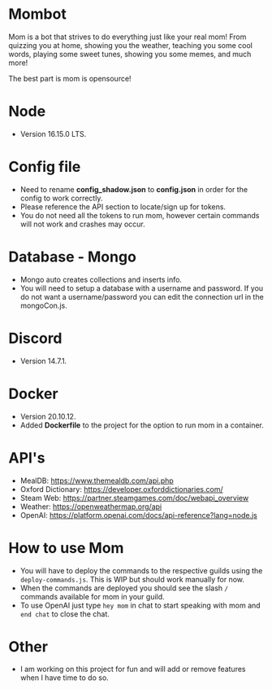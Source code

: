 # Mombot

Mom is a bot that strives to do everything just like your real mom! From quizzing you at home, showing you the weather, teaching you some cool words, playing some sweet tunes, showing you some memes, and much more!

The best part is mom is opensource!

# Node

- Version 16.15.0 LTS.

# Config file

- Need to rename **config_shadow.json** to **config.json** in order for the config to work correctly.
- Please reference the API section to locate/sign up for tokens.
- You do not need all the tokens to run mom, however certain commands will not work and crashes may occur.

# Database - Mongo

- Mongo auto creates collections and inserts info.
- You will need to setup a database with a username and password. If you do not want a username/password you can edit the connection url in the mongoCon.js.

# Discord

- Version 14.7.1.

# Docker

- Version 20.10.12.
- Added **Dockerfile** to the project for the option to run mom in a container.

# API's

- MealDB: https://www.themealdb.com/api.php
- Oxford Dictionary: https://developer.oxforddictionaries.com/
- Steam Web: https://partner.steamgames.com/doc/webapi_overview
- Weather: https://openweathermap.org/api
- OpenAI: https://platform.openai.com/docs/api-reference?lang=node.js

# How to use Mom

- You will have to deploy the commands to the respective guilds using the `deploy-commands.js`. This is WIP but should work manually for now.
- When the commands are deployed you should see the slash `/` commands available for mom in your guild.
- To use OpenAI just type `hey mom` in chat to start speaking with mom and `end chat` to close the chat.

# Other

- I am working on this project for fun and will add or remove features when I have time to do so.
